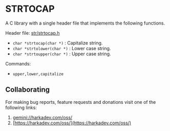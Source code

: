 # STRTOCAP

A C library with a single header file that implements the following
functions.


Header file: [str/strtocap.h](strtocap.h)

- `char *strtocap(char *)` : Capitalize string.
- `char *strtolower(char *)` : Lower case string.
- `char *strtoupper(char *)` : Upper case string.

Commands:

- `upper,lower,capitalize`

## Collaborating

For making bug reports, feature requests and donations visit
one of the following links:

1. [gemini://harkadev.com/oss/](gemini://harkadev.com/oss/)
2. [https://harkadev.com/oss/](https://harkadev.com/oss/)
